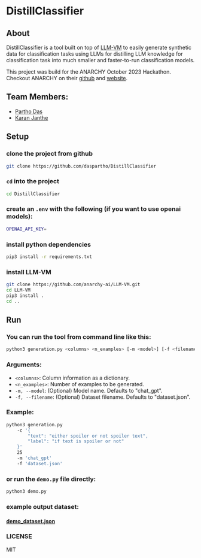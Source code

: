 # DistillClassifier

## About
DistillClassifier is a tool built on top of [LLM-VM](https://github.com/anarchy-ai/LLM-VM) to easily generate synthetic data for classification tasks using LLMs for distilling LLM knowledge for classification task into much smaller and faster-to-run classification models. 

This project was build for the ANARCHY October 2023 Hackathon. Checkout ANARCHY on their [github](https://github.com/anarchy-ai) and [website](https://anarchy.ai/welcome/why_anarchy).

## Team Members:

- [Partho Das](https://github.com/daspartho)
- [Karan Janthe](https://github.com/kmj-007)

## Setup

### clone the project from github

```bash
git clone https://github.com/daspartho/DistillClassifier
```

### `cd` into the project

```bash
cd DistillClassifier
```

### create an `.env` with the following (if you want to use openai models):

```bash
OPENAI_API_KEY=
```

### install python dependencies

```bash
pip3 install -r requirements.txt
```

### install LLM-VM

```bash
git clone https://github.com/anarchy-ai/LLM-VM.git
cd LLM-VM
pip3 install .
cd ..
```

## Run

### You can run the tool from command line like this:

```bash
python3 generation.py <columns> <n_examples> [-m <model>] [-f <filename>]
```

### Arguments:

- `<columns>`: Column information as a dictionary.
- `<n_examples>`: Number of examples to be generated.
- `-m, --model`: (Optional) Model name. Defaults to "chat_gpt".
- `-f, --filename`: (Optional) Dataset filename. Defaults to "dataset.json".

### Example:

```bash
python3 generation.py 
    -c '{
        "text": "either spoiler or not spoiler text",
        "label": "if text is spoiler or not"
    }' 
    25 
    -m 'chat_gpt'
    -f 'dataset.json'
```

### or run the `demo.py` file directly:

```bash
python3 demo.py
```

### example output dataset:

#### [demo_dataset.json](/demo_dataset.json)


### LICENSE
MIT